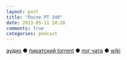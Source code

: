 ```yaml
---
layout: post
title: "После РT 340"
date: 2013-05-11 18:28
comments: true
categories: podcast
---
```

[аудио](http://cdn.radio-t.com/rt340post.mp3) ● [пиратский torrent](http://pirates.radio-t.com/torrents/rt340post.mp3.torrent) ● [лог чата](http://chat.radio-t.com/logs/radio-t-340.html) ● [wiki](http://wiki.radio-t.com/%D0%9F%D0%BE%D1%81%D0%BB%D0%B5_%D0%A0%D0%A2_340) <audio src="http://cdn.radio-t.com/rt340post.mp3" preload="none">
